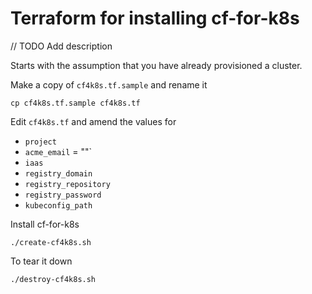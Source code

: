 # Terraform for installing cf-for-k8s

// TODO Add description

Starts with the assumption that you have already provisioned a cluster.

Make a copy of `cf4k8s.tf.sample` and rename it

```
cp cf4k8s.tf.sample cf4k8s.tf
```

Edit `cf4k8s.tf` and amend the values for

* `project`
* `acme_email` = "<valid-email-address>"`
* `iaas`
* `registry_domain`
* `registry_repository`
* `registry_password`
* `kubeconfig_path`

Install cf-for-k8s 

```
./create-cf4k8s.sh
```

To tear it down

```
./destroy-cf4k8s.sh
```

